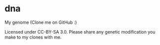 dna
===

My genome (Clone me on GitHub :)

Licensed under CC-BY-SA 3.0.
Please share any genetic modification you make to my clones with me.
